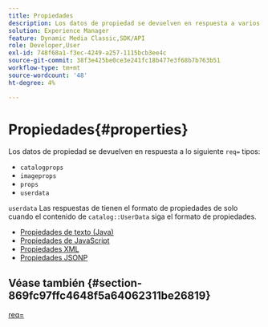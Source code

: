 ```yaml
---
title: Propiedades
description: Los datos de propiedad se devuelven en respuesta a varios tipos req=.
solution: Experience Manager
feature: Dynamic Media Classic,SDK/API
role: Developer,User
exl-id: 748f68a1-f3ec-4249-a257-1115bcb3ee4c
source-git-commit: 38f3e425be0ce3e241fc18b477e3f68b7b763b51
workflow-type: tm+mt
source-wordcount: '48'
ht-degree: 4%

---
```


# Propiedades{#properties}

Los datos de propiedad se devuelven en respuesta a lo siguiente `req=` tipos:

* `catalogprops`
* `imageprops`
* `props`
* `userdata`

`userdata` Las respuestas de tienen el formato de propiedades de solo cuando el contenido de `catalog::UserData` siga el formato de propiedades.

* [Propiedades de texto (Java)](r-text-java-properties.md)
* [Propiedades de JavaScript](r-javascript-properties.md)
* [Propiedades XML](r-xml-properties.md)
* [Propiedades JSONP](r-json-properties.md)


## Véase también {#section-869fc97ffc4648f5a64062311be26819}

[req=](../../../../../../is-api/http-ref/image-serving-api-ref/c-http-protocol-reference/c-command-reference/r-req/r-req.md#reference-907cdb4a97034db7ad94695f25552e76)
